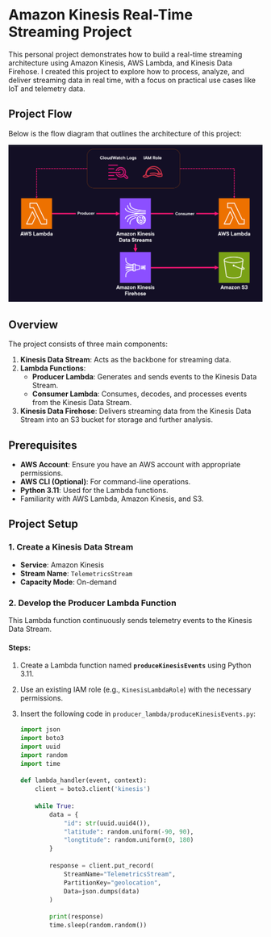 # Amazon Kinesis Real-Time Streaming Project

This personal project demonstrates how to build a real-time streaming architecture using Amazon Kinesis, AWS Lambda, and Kinesis Data Firehose. I created this project to explore how to process, analyze, and deliver streaming data in real time, with a focus on practical use cases like IoT and telemetry data.

## Project Flow

Below is the flow diagram that outlines the architecture of this project:

![Project Flow Diagram](project_flow.png)

## Overview

The project consists of three main components:

1. **Kinesis Data Stream**: Acts as the backbone for streaming data.
2. **Lambda Functions**:
   - **Producer Lambda**: Generates and sends events to the Kinesis Data Stream.
   - **Consumer Lambda**: Consumes, decodes, and processes events from the Kinesis Data Stream.
3. **Kinesis Data Firehose**: Delivers streaming data from the Kinesis Data Stream into an S3 bucket for storage and further analysis.

## Prerequisites

- **AWS Account**: Ensure you have an AWS account with appropriate permissions.
- **AWS CLI (Optional)**: For command-line operations.
- **Python 3.11**: Used for the Lambda functions.
- Familiarity with AWS Lambda, Amazon Kinesis, and S3.

## Project Setup

### 1. Create a Kinesis Data Stream

- **Service**: Amazon Kinesis
- **Stream Name**: `TelemetricsStream`
- **Capacity Mode**: On-demand

### 2. Develop the Producer Lambda Function

This Lambda function continuously sends telemetry events to the Kinesis Data Stream.

#### Steps:
1. Create a Lambda function named **`produceKinesisEvents`** using Python 3.11.
2. Use an existing IAM role (e.g., `KinesisLambdaRole`) with the necessary permissions.
3. Insert the following code in `producer_lambda/produceKinesisEvents.py`:

   ```python
   import json
   import boto3
   import uuid
   import random
   import time

   def lambda_handler(event, context):
       client = boto3.client('kinesis')
       
       while True:
           data = {
               "id": str(uuid.uuid4()),
               "latitude": random.uniform(-90, 90),
               "longtitude": random.uniform(0, 180)
           }
           
           response = client.put_record(
               StreamName="TelemetricsStream",
               PartitionKey="geolocation",
               Data=json.dumps(data)
           )
           
           print(response)
           time.sleep(random.random())
